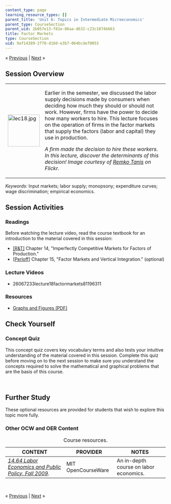 ```yaml
---
content_type: page
learning_resource_types: []
parent_title: 'Unit 6: Topics in Intermediate Microeconomics'
parent_type: CourseSection
parent_uid: 2b057e13-f81e-86aa-d632-c23c1074b663
title: Factor Markets
type: CourseSection
uid: 9af14389-2f78-d160-e3b7-064bcdef0053
---
```

<p class="sc_nav">&laquo; <a href="./resolveuid/2b057e13f81e86aad632c23c1074b663" class="sc_prev">Previous</a> | <a href="./resolveuid/7c6e1dca9e9d7e001941647141088a9a" class="sc_next">Next</a> &raquo;</p>
<h2 class="subhead">Session Overview</h2>
<table class="sc_overview">
    <tbody>
        <tr>
            <td><img src="./resolveuid/be28d6753c004d6269ce2cd84eb6c324" alt="lec18.jpg" width="100" height="100" /></td>
            <td>
            <p>Earlier in the semester, we discussed the labor supply decisions made by consumers when deciding how much they should or should not work. However, firms have the power to decide how many workers to hire. This lecture focuses on the operation of firms in the factor markets that supply the factors (labor and capital) they use in production.</p>
            <p class="instruction"><em>A firm made the decision to hire these workers. In this lecture, discover the determinants of this decision! Image courtesy of <a href="http://www.flickr.com/photos/remkotanis/4094323478/in/photostream/">Remko Tanis</a> on Flickr.</em></p>
            </td>
        </tr>
    </tbody>
</table>
<p><em>Keywords</em>: Input markets; labor supply; monopsony; expenditure curves; wage discrimination; empirical economics.</p>
<h2 class="subhead">Session Activities</h2>
<h3 class="subsubhead">Readings</h3>
<p>Before watching the lecture video, read the course textbook for an introduction to the material covered in this session:</p>
<ul class="arrow">
    <li><a href="./resolveuid/8abb293b49d8047a3f3674bfa02e78f7#_R_T_">[R&amp;T]</a> Chapter 14, &quot;Imperfectly Competitive Markets for Factors of Production.&quot;</li>
    <li>[<a href="./resolveuid/8abb293b49d8047a3f3674bfa02e78f7#_Perloff_">Perloff</a>] Chapter 15, &quot;Factor Markets and Vertical Integration.&quot; (optional)</li>
</ul>
<h3 class="subsubhead">Lecture Videos</h3>
<ul class="arrow">
    <li>26067233lecture18factormarkets81196311</li>
</ul>
<h3 class="subsubhead">Resources</h3>
<ul class="arrow">
    <li><a href="./resolveuid/0e1e66cab31c61557e4b1e13695c6299">Graphs and Figures (PDF)</a></li>
</ul>
<h2 class="subhead">Check Yourself</h2>
<h3 class="subsubhead">Concept Quiz</h3>
<p>This concept quiz covers key vocabulary terms and also tests your intuitive understanding of the material covered in this session. Complete this quiz before moving on to the next session to make sure you understand the concepts required to solve the mathematical and graphical problems that are the basis of this course.</p>
<div id="quizArea">&nbsp;</div>
<script type="text/javascript" src="/scripts/jquery-1.3.2.min.js"></script> <script type="text/javascript" src="/scripts/jQuizMe-uncompressed.js"></script> <script type="text/javascript">

$( function($){
	var quizMulti = {
    multiList: [
	{
        ques: "In a perfectly competitive labor market, firms should hire workers until the wage is equal to what quantity?",
        ans: "The price multiplied by the marginal product of labor.",
        ansSel: ["The marginal revenue.", "The marginal product of labor.", "The price."],
        ansInfo: 'The correct answer is the wage should be equal to P*MP<sub>L</sub>, or the price multiplied by the marginal product of labor. The wage captures the cost of hiring one additional worker, and this should be equal to the benefit of hiring that worker. This is equal to the amount the additional worker will produce (MP<sub>L</sub>) multiplied by the price.'
    },
	{
        ques: "If the factor supply market is competitive, each firm will face a supply curve for labor that has what characteristic?",
        ans: "Horizontal.",
        ansSel: ["Vertical.", "Upward-sloping.", "Downward-sloping."],
        ansInfo: "If the factor supply market is competitive, each firm will face a labor supply curve that is horizontal (i.e., perfectly elastic), and the firm can hire as many workers as it wants to at the market wage. The labor supply curve for the entire market, on the other hand, will generally not be horizontal."
    },
	{
        ques: "How does the elasticity of the long-run demand for labor compare to the elasticity of the short-run demand for labor?",
        ans: "More elastic.",
        ansSel: ["Less elastic.", "Equally elastic.", "Depends on the shape of the demand curve."],
        ansInfo: "The correct answer is that the demand for labor is more elastic in the long-run than in the short-run. In the short-run, capital is fixed, and thus a firm's ability to adjust its labor supply is typically limited. In the long-run, capital is also flexible, and this extra option makes firm's labor demand more elastic."
    },
	{
        ques: "If a given labor market is characterized by monopsony (i.e., a company town in which there is only one employer), how does the level of hiring compare to that in a competitive factor market?",
        ans: "The level of hiring is lower.",
        ansSel: ["The level of hiring is higher.", "The level of hiring is equal.", "It depends on the price of the output good."],
        ansInfo: "The correct answer is that a monopsony will hire fewer workers (the level of hiring is lower) than a competitive market, and it will hire those workers at a lower wage. The reason for this is that when a monopsony seeks to hire more workers, the overall market wage increases, and the firm then has to pay this higher market wage to all its employees. This poisoning effect in the factor market leads the firm to hire fewer workers."
    }]
	};
	var options = {
		allRandom: false,
		Random: false,
		help: "",
		showHTML: false,
		animationType: 0,
		showWrongAns: true,
		title: "Concept test 1",	 
};
$("#quizArea").jQuizMe(quizMulti, options);
});
</script>
<h2 class="subhead">Further Study</h2>
<p>These optional resources are provided for students that wish to explore this topic more fully.</p>
<h3 class="subsubhead">Other OCW and OER Content</h3>
<div class="maintabletemplate">
<table summary="See table caption for summary." class="tablewidth100">
    <caption class="invisible">Course resources.</caption> <!-- BEGIN TABLE HEADER (for MIT OCW Table Template 2.51) -->
    <thead>
        <tr>
            <th scope="col">CONTENT</th>
            <th scope="col">PROVIDER</th>
            <th scope="col">NOTES</th>
        </tr>
    </thead>
    <!-- END TABLE HEADER -->
    <tbody>
        <tr class="row">
            <td><a href="./resolveuid/e622054a701ceb2270808498b48968b0"><em>14.64 Labor Economics and Public Policy, Fall 2009</em></a>.</td>
            <td>MIT OpenCourseWare</td>
            <td>An in-depth course on labor economics.</td>
        </tr>
        <!-- TEN ROWS -->
    </tbody>
</table>
</div>
<p>&nbsp;</p>
<p class="sc_nav_bottom">&laquo; <a href="./resolveuid/2b057e13f81e86aad632c23c1074b663" class="sc_prev">Previous</a> | <a href="./resolveuid/7c6e1dca9e9d7e001941647141088a9a" class="sc_next">Next</a> &raquo;</p>